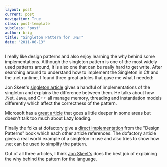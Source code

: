 ```yaml
---
layout: post
current: post
navigation: True
class: post-template
subclass: 'post'
author: brig
title: "Singleton Pattern for .NET"
date: "2011-06-13"
---
```


I really like design patterns and also enjoy learning the why behind some implementations. Although the singleton pattern is one of the most widely used patterns around, it is also one that can be really hard to get write. After searching around to understand how to implement the Singleton in C# and the .net runtime, I found three great artcles that gave me what I needed:

Jon Skeet's [singleton article](http://csharpindepth.com/Articles/General/Singleton.aspx) gives a handful of implementations of the singleton and explains the difference between them. He talks about how .Net, Java, and C++ all manage memory, threading and instantiation models differently which affect the correctness of the pattern.

Microsoft has a [great article](http://msdn.microsoft.com/en-us/library/ff650316.aspx) that goes a little deeper in some areas but doesn't talk too much about Lazy loading.

Finally the folks at dofactory give a [direct implementation](http://www.dofactory.com/Patterns/PatternSingleton.aspx#_self1) from the "Design Patterns" book which each other article references. The dofactory article gives a real world example of a singleton in use and also tries to show how .net can be used to simplify the pattern.

Out of all three articles, I think [Jon Skeet's](http://csharpindepth.com/Articles/General/Singleton.aspx) does the best job of explaining the why behind the pattern for the language.
